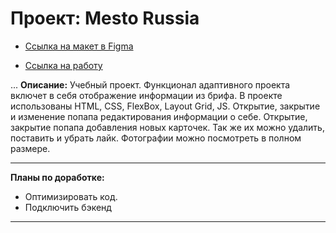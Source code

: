# Проект: Mesto Russia


* [Ссылка на макет в Figma](https://www.figma.com/file/p64StLE56bsRWz5ai5kXGb/JavaScript.-Sprint-5?node-id=0-1&t=lNQFfRzLtxV0yDDn-0)

* [Ссылка на работу](https://krisartyukova.github.io/mesto/)

...
__Описание:__  Учебный проект. Функционал адаптивного проекта включет в себя отображение информации из брифа. В проекте использованы HTML, CSS, FlexBox, Layout Grid, JS.
Открытие, закрытие и изменение попапа редактирования информации о себе.
Открытие, закрытие попапа добавления новых карточек. Так же их можно удалить, поставить и убрать лайк. Фотографии можно посмотреть в полном размере.
___
__Планы по доработке:__
* Оптимизировать код.
* Подключить бэкенд

___

